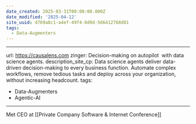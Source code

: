 ```yaml
---
date_created: 2025-03-31T00:00:00.000Z
date_modified: '2025-04-12'
site_uuid: d769a8c1-a4ef-49f4-8d9d-566412768d81
tags:
  - Data-Augmenters
---
```









































































































































































































































































































































































































































































































































































































































































































































































































































































































































































































































































































































































































































































































































































































































































































































































































































































































































































































































































































































































---
url: https://causalens.com
zinger: Decision-making on autopilot  with data science agents.
description_site_cp: Data science agents deliver data-driven decision-making to every business function. Automate complex workflows, remove tedious tasks and deploy across your organization, without increasing headcount.
tags:
  - Data-Augmenters
  - Agentic-AI
---

Met CEO at [[Private Company Software & Internet Conference]]
